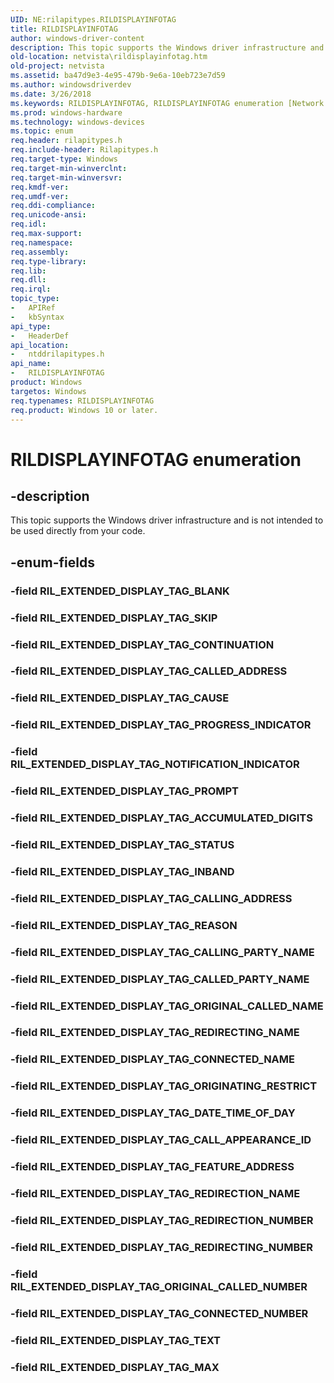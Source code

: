 ```yaml
---
UID: NE:rilapitypes.RILDISPLAYINFOTAG
title: RILDISPLAYINFOTAG
author: windows-driver-content
description: This topic supports the Windows driver infrastructure and is not intended to be used directly from your code.
old-location: netvista\rildisplayinfotag.htm
old-project: netvista
ms.assetid: ba47d9e3-4e95-479b-9e6a-10eb723e7d59
ms.author: windowsdriverdev
ms.date: 3/26/2018
ms.keywords: RILDISPLAYINFOTAG, RILDISPLAYINFOTAG enumeration [Network Drivers Starting with Windows Vista], RIL_EXTENDED_DISPLAY_TAG_ACCUMULATED_DIGITS, RIL_EXTENDED_DISPLAY_TAG_CALLED_ADDRESS, RIL_EXTENDED_DISPLAY_TAG_CALLED_PARTY_NAME, RIL_EXTENDED_DISPLAY_TAG_CALLING_ADDRESS, RIL_EXTENDED_DISPLAY_TAG_CALLING_PARTY_NAME, RIL_EXTENDED_DISPLAY_TAG_CALL_APPEARANCE_ID, RIL_EXTENDED_DISPLAY_TAG_CAUSE, RIL_EXTENDED_DISPLAY_TAG_CONNECTED_NAME, RIL_EXTENDED_DISPLAY_TAG_CONNECTED_NUMBER, RIL_EXTENDED_DISPLAY_TAG_CONTINUATION, RIL_EXTENDED_DISPLAY_TAG_DATE_TIME_OF_DAY, RIL_EXTENDED_DISPLAY_TAG_FEATURE_ADDRESS, RIL_EXTENDED_DISPLAY_TAG_INBAND, RIL_EXTENDED_DISPLAY_TAG_MAX, RIL_EXTENDED_DISPLAY_TAG_NOTIFICATION_INDICATOR, RIL_EXTENDED_DISPLAY_TAG_ORIGINAL_CALLED_NAME, RIL_EXTENDED_DISPLAY_TAG_ORIGINAL_CALLED_NUMBER, RIL_EXTENDED_DISPLAY_TAG_ORIGINATING_RESTRICT, RIL_EXTENDED_DISPLAY_TAG_PROGRESS_INDICATOR, RIL_EXTENDED_DISPLAY_TAG_PROMPT, RIL_EXTENDED_DISPLAY_TAG_REASON, RIL_EXTENDED_DISPLAY_TAG_REDIRECTING_NAME, RIL_EXTENDED_DISPLAY_TAG_REDIRECTING_NUMBER, RIL_EXTENDED_DISPLAY_TAG_REDIRECTION_NAME, RIL_EXTENDED_DISPLAY_TAG_REDIRECTION_NUMBER, RIL_EXTENDED_DISPLAY_TAG_SKIP, RIL_EXTENDED_DISPLAY_TAG_STATUS, RIL_EXTENDED_DISPLAY_TAG_TEXT, netvista.rildisplayinfotag, ntddrilapitypes/RILDISPLAYINFOTAG, ntddrilapitypes/RIL_EXTENDED_DISPLAY_TAG_ACCUMULATED_DIGITS, ntddrilapitypes/RIL_EXTENDED_DISPLAY_TAG_CALLED_ADDRESS, ntddrilapitypes/RIL_EXTENDED_DISPLAY_TAG_CALLED_PARTY_NAME, ntddrilapitypes/RIL_EXTENDED_DISPLAY_TAG_CALLING_ADDRESS, ntddrilapitypes/RIL_EXTENDED_DISPLAY_TAG_CALLING_PARTY_NAME, ntddrilapitypes/RIL_EXTENDED_DISPLAY_TAG_CALL_APPEARANCE_ID, ntddrilapitypes/RIL_EXTENDED_DISPLAY_TAG_CAUSE, ntddrilapitypes/RIL_EXTENDED_DISPLAY_TAG_CONNECTED_NAME, ntddrilapitypes/RIL_EXTENDED_DISPLAY_TAG_CONNECTED_NUMBER, ntddrilapitypes/RIL_EXTENDED_DISPLAY_TAG_CONTINUATION, ntddrilapitypes/RIL_EXTENDED_DISPLAY_TAG_DATE_TIME_OF_DAY, ntddrilapitypes/RIL_EXTENDED_DISPLAY_TAG_FEATURE_ADDRESS, ntddrilapitypes/RIL_EXTENDED_DISPLAY_TAG_INBAND, ntddrilapitypes/RIL_EXTENDED_DISPLAY_TAG_MAX, ntddrilapitypes/RIL_EXTENDED_DISPLAY_TAG_NOTIFICATION_INDICATOR, ntddrilapitypes/RIL_EXTENDED_DISPLAY_TAG_ORIGINAL_CALLED_NAME, ntddrilapitypes/RIL_EXTENDED_DISPLAY_TAG_ORIGINAL_CALLED_NUMBER, ntddrilapitypes/RIL_EXTENDED_DISPLAY_TAG_ORIGINATING_RESTRICT, ntddrilapitypes/RIL_EXTENDED_DISPLAY_TAG_PROGRESS_INDICATOR, ntddrilapitypes/RIL_EXTENDED_DISPLAY_TAG_PROMPT, ntddrilapitypes/RIL_EXTENDED_DISPLAY_TAG_REASON, ntddrilapitypes/RIL_EXTENDED_DISPLAY_TAG_REDIRECTING_NAME, ntddrilapitypes/RIL_EXTENDED_DISPLAY_TAG_REDIRECTING_NUMBER, ntddrilapitypes/RIL_EXTENDED_DISPLAY_TAG_REDIRECTION_NAME, ntddrilapitypes/RIL_EXTENDED_DISPLAY_TAG_REDIRECTION_NUMBER, ntddrilapitypes/RIL_EXTENDED_DISPLAY_TAG_SKIP, ntddrilapitypes/RIL_EXTENDED_DISPLAY_TAG_STATUS, ntddrilapitypes/RIL_EXTENDED_DISPLAY_TAG_TEXT
ms.prod: windows-hardware
ms.technology: windows-devices
ms.topic: enum
req.header: rilapitypes.h
req.include-header: Rilapitypes.h
req.target-type: Windows
req.target-min-winverclnt: 
req.target-min-winversvr: 
req.kmdf-ver: 
req.umdf-ver: 
req.ddi-compliance: 
req.unicode-ansi: 
req.idl: 
req.max-support: 
req.namespace: 
req.assembly: 
req.type-library: 
req.lib: 
req.dll: 
req.irql: 
topic_type:
-	APIRef
-	kbSyntax
api_type:
-	HeaderDef
api_location:
-	ntddrilapitypes.h
api_name:
-	RILDISPLAYINFOTAG
product: Windows
targetos: Windows
req.typenames: RILDISPLAYINFOTAG
req.product: Windows 10 or later.
---
```


# RILDISPLAYINFOTAG enumeration


## -description


This topic supports the Windows driver infrastructure and is not intended to be used directly from your code.


## -enum-fields




### -field RIL_EXTENDED_DISPLAY_TAG_BLANK


### -field RIL_EXTENDED_DISPLAY_TAG_SKIP


### -field RIL_EXTENDED_DISPLAY_TAG_CONTINUATION


### -field RIL_EXTENDED_DISPLAY_TAG_CALLED_ADDRESS


### -field RIL_EXTENDED_DISPLAY_TAG_CAUSE


### -field RIL_EXTENDED_DISPLAY_TAG_PROGRESS_INDICATOR


### -field RIL_EXTENDED_DISPLAY_TAG_NOTIFICATION_INDICATOR


### -field RIL_EXTENDED_DISPLAY_TAG_PROMPT


### -field RIL_EXTENDED_DISPLAY_TAG_ACCUMULATED_DIGITS


### -field RIL_EXTENDED_DISPLAY_TAG_STATUS


### -field RIL_EXTENDED_DISPLAY_TAG_INBAND


### -field RIL_EXTENDED_DISPLAY_TAG_CALLING_ADDRESS


### -field RIL_EXTENDED_DISPLAY_TAG_REASON


### -field RIL_EXTENDED_DISPLAY_TAG_CALLING_PARTY_NAME


### -field RIL_EXTENDED_DISPLAY_TAG_CALLED_PARTY_NAME


### -field RIL_EXTENDED_DISPLAY_TAG_ORIGINAL_CALLED_NAME


### -field RIL_EXTENDED_DISPLAY_TAG_REDIRECTING_NAME


### -field RIL_EXTENDED_DISPLAY_TAG_CONNECTED_NAME


### -field RIL_EXTENDED_DISPLAY_TAG_ORIGINATING_RESTRICT


### -field RIL_EXTENDED_DISPLAY_TAG_DATE_TIME_OF_DAY


### -field RIL_EXTENDED_DISPLAY_TAG_CALL_APPEARANCE_ID


### -field RIL_EXTENDED_DISPLAY_TAG_FEATURE_ADDRESS


### -field RIL_EXTENDED_DISPLAY_TAG_REDIRECTION_NAME


### -field RIL_EXTENDED_DISPLAY_TAG_REDIRECTION_NUMBER


### -field RIL_EXTENDED_DISPLAY_TAG_REDIRECTING_NUMBER


### -field RIL_EXTENDED_DISPLAY_TAG_ORIGINAL_CALLED_NUMBER


### -field RIL_EXTENDED_DISPLAY_TAG_CONNECTED_NUMBER


### -field RIL_EXTENDED_DISPLAY_TAG_TEXT


### -field RIL_EXTENDED_DISPLAY_TAG_MAX

